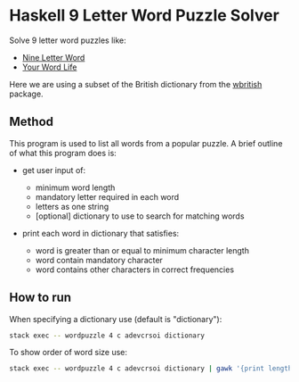 # Haskell 9 Letter Word Puzzle Solver

Solve 9 letter word puzzles like:

* [Nine Letter Word](http://nineletterword.tompaton.com/adevcrsoi/)
* [Your Word Life](http://www.yourwiselife.com.au/games/9-letter-word/)

Here we are using a subset of the British dictionary from the
[wbritish](https://packages.debian.org/sid/text/wbritish) package.

## Method

This program is used to list all words from a popular puzzle.
A brief outline of what this program does is:

* get user input of:
  * minimum word length
  * mandatory letter required in each word
  * letters as one string
  * [optional] dictionary to use to search for matching words

* print each word in dictionary that satisfies:
  * word is greater than or equal to minimum character length
  * word contain mandatory character
  * word contains other characters in correct frequencies

## How to run

When specifying a dictionary use (default is "dictionary"):

```bash
stack exec -- wordpuzzle 4 c adevcrsoi dictionary
```

To show order of word size use:

```bash
stack exec -- wordpuzzle 4 c adevcrsoi dictionary | gawk '{print length($0), $0; | "sort"}'
```

